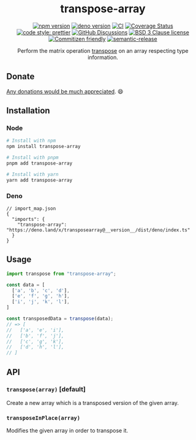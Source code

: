 <div align="center">

# transpose-array

[![npm version](https://img.shields.io/npm/v/transpose-array.svg)](https://www.npmjs.com/package/transpose-array)
[![deno version](https://img.shields.io/github/v/tag/RebeccaStevens/transpose-array?label=deno&sort=semver)](https://deno.land/x/transposearray)
[![CI](https://github.com/RebeccaStevens/transpose-array/actions/workflows/ci.yml/badge.svg)](https://github.com/RebeccaStevens/transpose-array/actions/workflows/ci.yml)
[![Coverage Status](https://codecov.io/gh/RebeccaStevens/transpose-array/branch/main/graph/badge.svg?token=MVpR1oAbIT)](https://codecov.io/gh/RebeccaStevens/transpose-array)\
[![code style: prettier](https://img.shields.io/badge/code_style-prettier-ff69b4.svg?style=flat-square)](https://github.com/prettier/prettier)
[![GitHub Discussions](https://img.shields.io/github/discussions/RebeccaStevens/transpose-array?style=flat-square)](https://github.com/RebeccaStevens/transpose-array/discussions)
[![BSD 3 Clause license](https://img.shields.io/github/license/RebeccaStevens/transpose-array.svg?style=flat-square)](https://opensource.org/licenses/BSD-3-Clause)
[![Commitizen friendly](https://img.shields.io/badge/commitizen-friendly-brightgreen.svg?style=flat-square)](https://commitizen.github.io/cz-cli/)
[![semantic-release](https://img.shields.io/badge/%20%20%F0%9F%93%A6%F0%9F%9A%80-semantic--release-e10079.svg?style=flat-square)](https://github.com/semantic-release/semantic-release)

Perform the matrix operation [transpose](https://en.wikipedia.org/wiki/Transpose) on an array respecting type information.

</div>

## Donate

[Any donations would be much appreciated](./DONATIONS.md). 😄

## Installation

### Node

```sh
# Install with npm
npm install transpose-array

# Install with pnpm
pnpm add transpose-array

# Install with yarn
yarn add transpose-array
```

### Deno

```jsonc
// import_map.json
{
  "imports": {
    "transpose-array": "https://deno.land/x/transposearray@__version__/dist/deno/index.ts"
  }
}
```

## Usage

```ts
import transpose from "transpose-array";

const data = [
  ['a', 'b', 'c', 'd'],
  ['e', 'f', 'g', 'h'],
  ['i', 'j', 'k', 'l'],
]

const transposedData = transpose(data);
// => [
//   ['a', 'e', 'i'],
//   ['b', 'f', 'j'],
//   ['c', 'g', 'k'],
//   ['d', 'h', 'l'],
// ]
```

## API

### `transpose(array)` \[default\]

Create a new array which is a transposed version of the given array.

### `transposeInPlace(array)`

Modifies the given array in order to transpose it.
